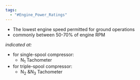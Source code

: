 ```yaml
---
tags:
  - "#Engine_Power_Ratings"
---
```

- The lowest engine speed permitted for ground operations
- commonly between 50-70% of engine RPM 

*indicated at:*
- for single-spool compressor:
	- N<sub>1</sub> Tachometer
- for triple-spool compressor:
	- N<sub>2</sub> &N<sub>3</sub> Tachometer